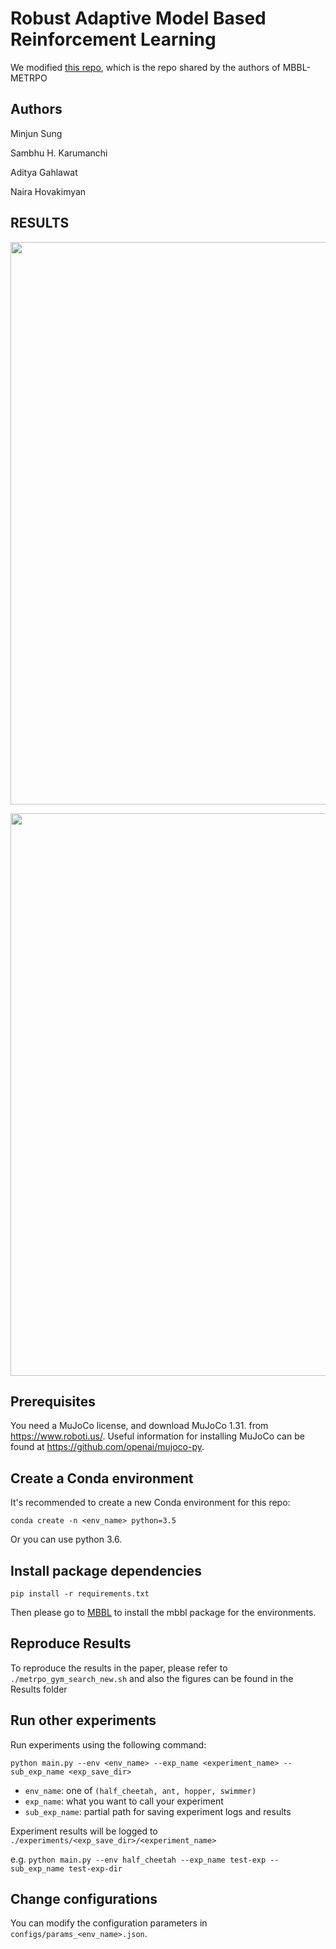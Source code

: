 # Robust Adaptive Model Based Reinforcement Learning


We modified [this repo](https://github.com/WilsonWangTHU/mbbl-metrpo), which is the repo shared by the authors of MBBL-METRPO

## Authors

Minjun Sung

Sambhu H. Karumanchi

Aditya Gahlawat

Naira Hovakimyan


## RESULTS
<p align=center>
<img src="Results/METRPO_final_results.pdf" width=900>
</p>
<p align=center>
<img src="Result_Table.PNG" width=900>
</p>


## Prerequisites
You need a MuJoCo license, and download MuJoCo 1.31. from 
https://www.roboti.us/. 
Useful information for installing MuJoCo can be found at 
https://github.com/openai/mujoco-py.

## Create a Conda environment
It's recommended to create a new Conda environment for this repo:

```
conda create -n <env_name> python=3.5
```
Or you can use python 3.6.

## Install package dependencies

```
pip install -r requirements.txt
```

Then please go to [MBBL](https://github.com/WilsonWangTHU/mbbl) to install the mbbl package for the environments.

## Reproduce Results
To reproduce the results in the paper, please refer to `./metrpo_gym_search_new.sh` and also the figures can be found in the Results folder

## Run other experiments
Run experiments using the following command:

```python main.py --env <env_name> --exp_name <experiment_name> --sub_exp_name <exp_save_dir>```

- `env_name`: one of `(half_cheetah, ant, hopper, swimmer)`
- `exp_name`: what you want to call your experiment
- `sub_exp_name`: partial path for saving experiment logs and results

Experiment results will be logged to `./experiments/<exp_save_dir>/<experiment_name>`

e.g. `python main.py --env half_cheetah --exp_name test-exp --sub_exp_name test-exp-dir`


## Change configurations
You can modify the configuration parameters in `configs/params_<env_name>.json`.
